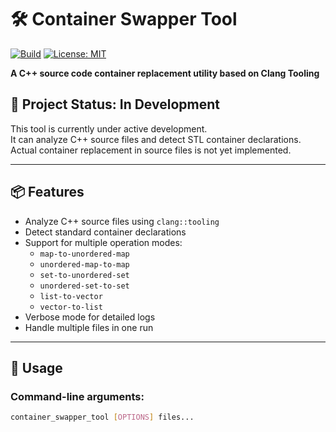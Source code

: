 # 🛠️ Container Swapper Tool

[![Build](https://img.shields.io/github/actions/workflow/status/SzauterAbel/Container-Swapper-Tool/ci.yml?branch=master)](https://github.com/SzauterAbel/Container-Swapper-Tool/actions)
[![License: MIT](https://img.shields.io/badge/License-MIT-yellow.svg)](LICENSE)

**A C++ source code container replacement utility based on Clang Tooling**

## 🚧 Project Status: In Development

This tool is currently under active development.  
It can analyze C++ source files and detect STL container declarations. Actual container replacement in source files is not yet implemented.

---

## 📦 Features

- Analyze C++ source files using `clang::tooling`
- Detect standard container declarations
- Support for multiple operation modes:
  - `map-to-unordered-map`
  - `unordered-map-to-map`
  - `set-to-unordered-set`
  - `unordered-set-to-set`
  - `list-to-vector`
  - `vector-to-list`
- Verbose mode for detailed logs
- Handle multiple files in one run

---

## 📑 Usage

### Command-line arguments:
```bash
container_swapper_tool [OPTIONS] files...